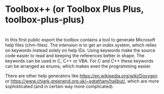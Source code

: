 #
# Toolbox++ (or Toolbox Plus Plus, toolbox-plus-plus)
#
In this first public export the toolbox contains a tool to generate Microsoft help files (chm-files). The intension is to get an index system, which relies on keywords instead solely on help IDs. Using keywords make the source code easier to read and keeping the references better in shape. The keywords can be used in C, C++ or VBA. For C and C++ these keywords can be arranged as enums, which makes even the programming easier.

There are other help generators like https://en.wikipedia.org/wiki/Doxygen or https://www.chiark.greenend.org.uk/~sgtatham/halibut/, which are more sophisticated (and in certain way more complicated).
